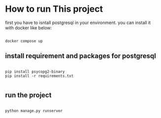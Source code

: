 # How to run This project


first you have to isntall postgresql in your environment.
you can install it with docker like below:

```

docker compose up

```


## install requirement and packages for postgresql 

```

pip install psycopg2-binary
pip install -r requirements.txt 


```

## run the project

```

python manage.py runserver

```